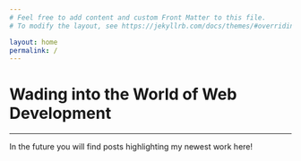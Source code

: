 ```yaml
---
# Feel free to add content and custom Front Matter to this file.
# To modify the layout, see https://jekyllrb.com/docs/themes/#overriding-theme-defaults

layout: home
permalink: /
---
```


# Wading into the World of Web Development


---

In the future you will find posts highlighting my newest work here!